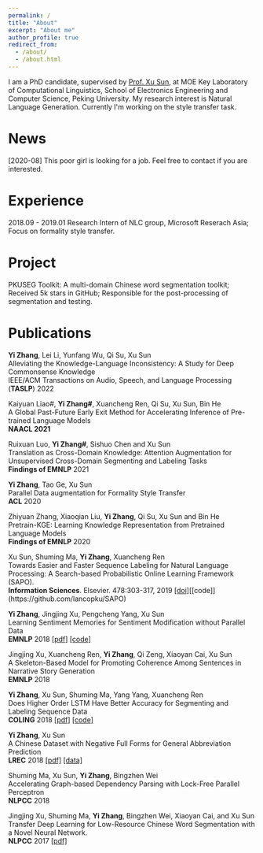 ```yaml
---
permalink: /
title: "About"
excerpt: "About me"
author_profile: true
redirect_from: 
  - /about/
  - /about.html
---
```


I am a PhD candidate, supervised by [Prof. Xu Sun](https://xusun.org), at MOE Key Laboratory of Computational Linguistics, School of Electronics Engineering and Computer Science, Peking University. My research interest is Natural Language Generation. Currently I'm working on the style transfer task.

<h1 id="news">News</h1> 
[2020-08] This poor girl is looking for a job.  Feel free to contact if you are interested.

<h1 id="experience">Experience</h1> 
2018.09 - 2019.01 Research Intern of NLC group, Microsoft Reserach Asia; Focus on formality style transfer.

<h1 id="project">Project</h1>
PKUSEG Toolkit: A multi-domain Chinese word segmentation toolkit; Received 5k stars in GitHub;
Responsible for the post-processing of segmentation and testing.

<h1 id="publications">Publications</h1> 

**Yi Zhang**, Lei Li, Yunfang Wu, Qi Su, Xu Sun    
Alleviating the Knowledge-Language Inconsistency: A Study for Deep Commonsense Knowledge     
IEEE/ACM Transactions on Audio, Speech, and Language Processing (**TASLP**) 2022


Kaiyuan Liao#, **Yi Zhang#**, Xuancheng Ren, Qi Su, Xu Sun, Bin He    
A Global Past-Future Early Exit Method for Accelerating Inference of Pre-trained Language Models     
**NAACL 2021**

Ruixuan Luo, **Yi Zhang#**, Sishuo Chen and Xu Sun    
Translation as Cross-Domain Knowledge: Attention Augmentation for Unsupervised Cross-Domain Segmenting and Labeling Tasks     
**Findings of EMNLP** 2021



**Yi Zhang**, Tao Ge, Xu Sun  
Parallel Data augmentation for Formality Style Transfer   
**ACL** 2020



Zhiyuan Zhang, Xiaoqian Liu, **Yi Zhang**, Qi Su, Xu Sun and Bin He  
Pretrain-KGE: Learning Knowledge Representation from Pretrained Language Models  
**Findings of EMNLP** 2020



Xu Sun, Shuming Ma, **Yi Zhang**, Xuancheng Ren  
Towards Easier and Faster Sequence Labeling for Natural Language Processing: A Search-based Probabilistic Online Learning Framework (SAPO).  
**Information Sciences**. Elsevier. 478:303-317, 2019 [[doi]](https://doi.org/10.1016/j.ins.2018.11.025")[[code]](https://github.com/lancopku/SAPO)



**Yi Zhang**, Jingjing Xu, Pengcheng Yang, Xu Sun    
Learning Sentiment Memories for Sentiment Modification without Parallel Data  
**EMNLP** 2018 [[pdf]](http://aclweb.org/anthology/D18-1138) [[code]](https://github.com/lancopku/SMAE)



Jingjing Xu, Xuancheng Ren, **Yi Zhang**, Qi Zeng, Xiaoyan Cai, Xu Sun  
A Skeleton-Based Model for Promoting Coherence Among Sentences in Narrative Story Generation  
**EMNLP** 2018 



**Yi Zhang**, Xu Sun, Shuming Ma, Yang Yang, Xuancheng Ren  
Does Higher Order LSTM Have Better Accuracy for Segmenting and Labeling Sequence Data  
**COLING** 2018  [[pdf]](http://aclweb.org/anthology/C18-1061) [[code]](https://github.com/lancopku/Multi-Order-LSTM)



**Yi Zhang**, Xu Sun  
A Chinese Dataset with Negative Full Forms for General Abbreviation Prediction  
**LREC** 2018 [[pdf]](https://arxiv.org/pdf/1712.06289.pdf) [[data]](https://github.com/lancopku/Chinese-abbreviation-dataset)



Shuming Ma, Xu Sun, **Yi Zhang**, Bingzhen Wei  
Accelerating Graph-based Dependency Parsing with Lock-Free Parallel Perceptron  
**NLPCC** 2018 



Jingjing Xu, Shuming Ma, **Yi Zhang**, Bingzhen Wei, Xiaoyan Cai, and Xu Sun  
Transfer Deep Learning for Low-Resource Chinese Word Segmentation with a Novel Neural Network.   
**NLPCC** 2017 [[pdf]](https://arxiv.org/pdf/1702.04488.pdf)


